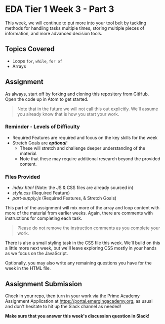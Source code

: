 # EDA Tier 1 Week 3 - Part 3

This week, we will continue to put more into your tool belt by tackling methods for handling tasks multiple times, storing multiple pieces of information, and more advanced decision tools.

## Topics Covered

* Loops `for`, `while`, `for of`
* Arrays

## Assignment

As always, start off by forking and cloning this repository from GitHub. Open the code up in Atom to get started. 

> Note that in the future we will not call this out explicitly. We'll assume you already know that is how you start your work. 

### Reminder - Levels of Difficulty

- Required Features are required and focus on the key skills for the week
- Stretch Goals are __*optional*__!
  - These will stretch and challenge deeper understanding of the material.
  - Note that these may require additional research beyond the provided content. 

### Files Provided

- *index.html* (Note: the JS & CSS files are already sourced in)
- *style.css* (Required Feature)
- *part-supply.js* (Required Features, & Stretch Goals)

This part of the assignment will mix more of the array and loop content with more of the material from earlier weeks. Again, there are comments with instructions for completing each task.

> Please do not remove the instruction comments as you complete your work. 

There is also a small styling task in the CSS file this week. We'll build on this a little more next week, but we'll leave exploring CSS mostly in your hands as we focus on the JavaScript. 

Optionally, you may also write any remaining questions you have for the week in the HTML file.

## Assignment Submission
Check in your repo, then turn in your work via the Prime Academy Assignment Application at https://portal.emergingacademy.org, as usual and don't hesitate to hit up the Slack channel as needed!

**Make sure that you answer this week's discussion question in Slack!**
